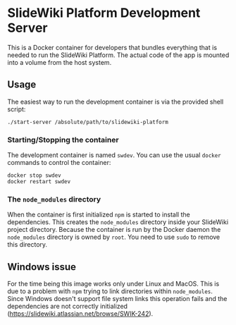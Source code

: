 # SlideWiki Platform Development Server
This is a Docker container for developers that bundles everything that is needed to run the SlideWiki Platform. The actual code of the app is mounted into a volume from the host system.

## Usage
The easiest way to run the development container is via the provided shell script:
```
./start-server /absolute/path/to/slidewiki-platform
```

### Starting/Stopping the container
The development container is named `swdev`. You can use the usual `docker` commands to control the container:
```
docker stop swdev
docker restart swdev
```

### The `node_modules` directory
When the container is first initialized `npm` is started to install the dependencies. This creates the `node_modules` directory inside your SlideWiki project directory. Because the container is run by the Docker daemon the `node_modules` directory is owned by `root`. You need to use `sudo` to remove this directory. 

## Windows issue
For the time being this image works only under Linux and MacOS. This is due to a problem with `npm` trying to link directories within `node_modules`. Since Windows doesn't support file system links this operation fails and the dependencies are not correctly initialized (https://slidewiki.atlassian.net/browse/SWIK-242).
